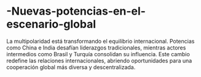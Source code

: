 # -Nuevas-potencias-en-el-escenario-global
La multipolaridad está transformando el equilibrio internacional. Potencias como China e India desafían liderazgos tradicionales, mientras actores intermedios como Brasil y Turquía consolidan su influencia. Este cambio redefine las relaciones internacionales, abriendo oportunidades para una cooperación global más diversa y descentralizada.
